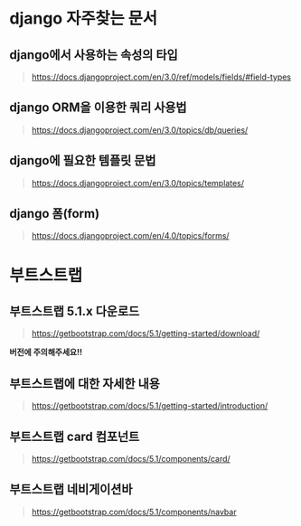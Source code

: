 # django 자주찾는 문서
## django에서 사용하는 속성의 타입
>https://docs.djangoproject.com/en/3.0/ref/models/fields/#field-types
  
## django ORM을 이용한 쿼리 사용법
>https://docs.djangoproject.com/en/3.0/topics/db/queries/
  
## django에 필요한 템플릿 문법
>https://docs.djangoproject.com/en/3.0/topics/templates/
  
## django 폼(form)
>https://docs.djangoproject.com/en/4.0/topics/forms/
    
# 부트스트랩
## 부트스트랩 5.1.x 다운로드
>https://getbootstrap.com/docs/5.1/getting-started/download/

**버전에 주의해주세요!!**
  
## 부트스트랩에 대한 자세한 내용
>https://getbootstrap.com/docs/5.1/getting-started/introduction/
  
## 부트스트랩 card 컴포넌트
>https://getbootstrap.com/docs/5.1/components/card/
  
## 부트스트랩 네비게이션바
>https://getbootstrap.com/docs/5.1/components/navbar

## 